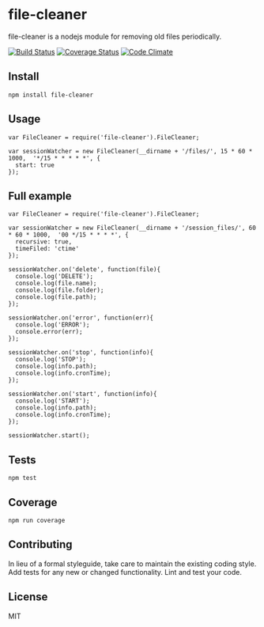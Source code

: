 # file-cleaner

file-cleaner is a nodejs module for removing old files periodically.

[![Build Status](https://travis-ci.org/pdaether/file-cleaner.svg?branch=master)](https://travis-ci.org/pdaether/file-cleaner)
[![Coverage Status](https://coveralls.io/repos/pdaether/file-cleaner/badge.svg)](https://coveralls.io/r/pdaether/file-cleaner)
[![Code Climate](https://codeclimate.com/github/pdaether/file-cleaner/badges/gpa.svg)](https://codeclimate.com/github/pdaether/file-cleaner)

## Install

```
npm install file-cleaner
```

## Usage

```
var FileCleaner = require('file-cleaner').FileCleaner;

var sessionWatcher = new FileCleaner(__dirname + '/files/', 15 * 60 * 1000,  '*/15 * * * * *', {
  start: true
});
```

## Full example

```
var FileCleaner = require('file-cleaner').FileCleaner;

var sessionWatcher = new FileCleaner(__dirname + '/session_files/', 60 * 60 * 1000,  '00 */15 * * * *', {
  recursive: true,
  timeFiled: 'ctime'
});

sessionWatcher.on('delete', function(file){
  console.log('DELETE');
  console.log(file.name);
  console.log(file.folder);
  console.log(file.path);
});

sessionWatcher.on('error', function(err){
  console.log('ERROR');
  console.error(err);
});

sessionWatcher.on('stop', function(info){
  console.log('STOP');
  console.log(info.path);
  console.log(info.cronTime);
});

sessionWatcher.on('start', function(info){
  console.log('START');
  console.log(info.path);
  console.log(info.cronTime);
});

sessionWatcher.start();
```

## Tests

```
npm test
```

## Coverage

```
npm run coverage
```

## Contributing

In lieu of a formal styleguide, take care to maintain the existing coding style.
Add tests for any new or changed functionality. Lint and test your code.

## License

MIT
